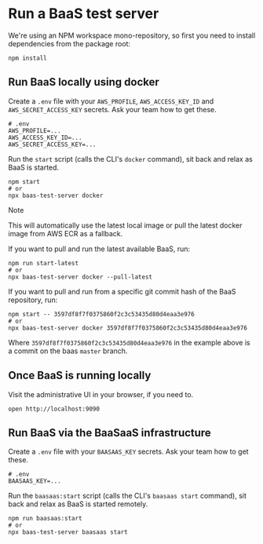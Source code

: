 # Run a BaaS test server

We're using an NPM workspace mono-repository, so first you need to install dependencies from the package root:

```shell
npm install
```

## Run BaaS locally using docker

Create a `.env` file with your `AWS_PROFILE`, `AWS_ACCESS_KEY_ID` and `AWS_SECRET_ACCESS_KEY` secrets.
Ask your team how to get these.

```shell
# .env
AWS_PROFILE=...
AWS_ACCESS_KEY_ID=...
AWS_SECRET_ACCESS_KEY=...
```

Run the `start` script (calls the CLI's `docker` command), sit back and relax as BaaS is started.

```shell
npm start
# or
npx baas-test-server docker
```

> [!NOTE]  
> This will automatically use the latest local image or pull the latest docker image from AWS ECR as a fallback.

If you want to pull and run the latest available BaaS, run:

```shell
npm run start-latest
# or
npx baas-test-server docker --pull-latest
```

If you want to pull and run from a specific git commit hash of the BaaS repository, run:

```shell
npm start -- 3597df8f7f0375860f2c3c53435d80d4eaa3e976
# or
npx baas-test-server docker 3597df8f7f0375860f2c3c53435d80d4eaa3e976
```

Where `3597df8f7f0375860f2c3c53435d80d4eaa3e976` in the example above is a commit on the baas `master` branch.

## Once BaaS is running locally

Visit the administrative UI in your browser, if you need to.

```shell
open http://localhost:9090
```

## Run BaaS via the BaaSaaS infrastructure

Create a `.env` file with your `BAASAAS_KEY` secrets.
Ask your team how to get these.

```shell
# .env
BAASAAS_KEY=...
```

Run the `baasaas:start` script (calls the CLI's `baasaas start` command), sit back and relax as BaaS is started remotely.

```shell
npm run baasaas:start
# or
npx baas-test-server baasaas start
```